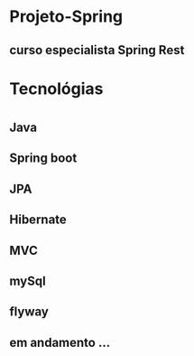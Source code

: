 # Projeto-Spring

## curso especialista Spring Rest
#
# Tecnológias
#
## Java
## Spring boot
## JPA
## Hibernate
## MVC
## mySql
## flyway
## em andamento ...
